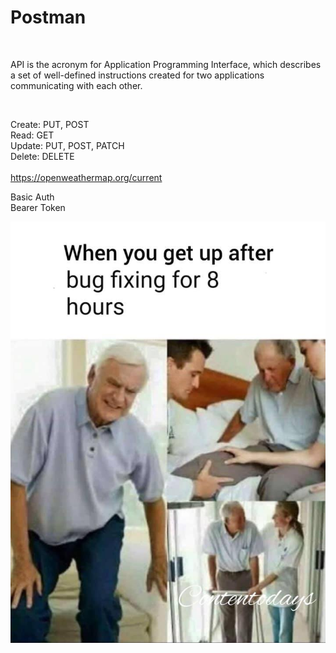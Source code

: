 # Postman

<br>

API is the acronym for Application Programming Interface, which describes a set of well-defined instructions created for two applications communicating with each other.

<br>

Create: PUT, POST
<br>
Read: GET
<br>
Update: PUT, POST, PATCH
<br>
Delete: DELETE
<br><br>
https://openweathermap.org/current
<br>

Basic Auth
<br>
Bearer Token

![alt text](/bugfixing.jpg)
